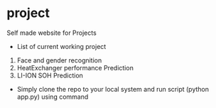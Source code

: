 # project
Self made website for Projects
+ List of current working project
1. Face and gender recognition
2. HeatExchanger performance Prediction
3. LI-ION SOH Prediction
+ Simply clone the repo to your local system and run script (python app.py) using command
